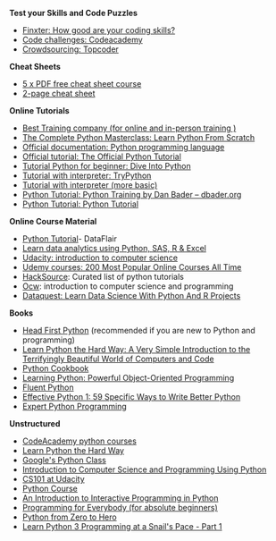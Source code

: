 
**Test your Skills and Code Puzzles**
* [Finxter: How good are your coding skills?](https://finxter.com)
* [Code challenges: Codeacademy](https://www.codecademy.com/)
* [Crowdsourcing: Topcoder](https://www.topcoder.com/)

**Cheat Sheets**
* [5 x PDF free cheat sheet course](http://eepurl.com/dyk-en)
* [2-page cheat sheet](https://perso.limsi.fr/pointal/_media/python:cours:mementopython3-english.pdf)

**Online Tutorials**
* [Best Training company (for online and in-person training )](http://learnbay.in)
* [The Complete Python Masterclass: Learn Python From Scratch](https://www.udemy.com/python-masterclass-course/?couponCode=PYNEWQ)
* [Official documentation: Python programming language](http://www.python.org/)
* [Official tutorial: The Official Python Tutorial](http://docs.python.org/tutorial/)
* [Tutorial Python for beginner: Dive Into Python](http://www.diveintopython.net/toc/index.html)
* [Tutorial with interpreter: TryPython](http://www.trypython.org/)
* [Tutorial with interpreter (more basic)](http://www.learnpython.org/)
* [Python Tutorial: Python Training by Dan Bader – dbader.org](https://dbader.org/)
* [Python Tutorial: Python Tutorial](http://www.python-tutorial.net/)

**Online Course Material**
* [Python Tutorial](https://data-flair.training/blogs/category/python/)- DataFlair
* [Learn data analytics using Python, SAS, R & Excel](http://www.digitalvidya.com/data-analytics-course/?utm_source=quora&utm_medium=referral&utm_campaign=kwiki)
* [Udacity: introduction to computer science](http://udacity.com)
* [Udemy courses: 200 Most Popular Online Courses All Time](https://bestleap.com/udemy-200-popular-online-courses-time/)
* [HackSource](https://hacksource.xyz/subjects/python/resources): Curated list of python tutorials
* [Ocw](http://ocw.mit.edu/): introduction to computer science and programming
* [Dataquest: Learn Data Science With Python And R Projects](http://Dataquest.io)

**Books**
* [Head First Python](https://www.amazon.in/Head-First-Python-Paul-Barry/dp/9352134826/ref=as_li_ss_tl?ie=UTF8&keywords=head+first+python&linkCode=ll1&linkId=7e5e1bb5ca6c1a40e68dab9839087a32&qid=1500367530&sr=8-1&tag=free251mobi-21) (recommended if you are new to Python and programming)
* [Learn Python the Hard Way: A Very Simple Introduction to the Terrifyingly Beautiful World of Computers and Code](https://www.amazon.in/Learn-Python-Hard-Way-Introduction/dp/0321884914/ref=as_li_ss_tl?ie=UTF8&keywords=learn+python+the+hard+way+book&linkCode=ll1&linkId=44551b5a7f0e6eb2d4b2d1fe706ff080&qid=1495432331&sr=8-1&tag=free251mobi-21)
* [Python Cookbook](https://www.amazon.in/Python-Cookbook-Brian-Jones/dp/9351101401/ref=as_li_ss_tl?ie=UTF8&keywords=python+cookbook&linkCode=ll1&linkId=023973fe3a283ada375b3b128b71854c&qid=1495432476&sr=8-1&tag=free251mobi-21)
* [Learning Python: Powerful Object-Oriented Programming](https://www.amazon.in/Learning-Python-Powerful-Object-Oriented-Programming/dp/9351102017/ref=as_li_ss_tl?ie=UTF8&keywords=python+cookbook&linkCode=ll1&linkId=c4e14175efb3c99129464a293dd7781c&qid=1495432476&sr=8-8&tag=free251mobi-21)
* [Fluent Python](https://www.amazon.in/Fluent-Python-Luciano-Ramalho/dp/1491946008/ref=as_li_ss_tl?ie=UTF8&keywords=fluent+python&linkCode=ll1&linkId=6fc80b1a699b967d91852f8093e5630d&qid=1495432611&sr=8-1&tag=free251mobi-21)
* [Effective Python 1: 59 Specific Ways to Write Better Python](https://www.amazon.in/Effective-Python-Specific-Write-Better/dp/9332552363/ref=as_li_ss_tl?_encoding=UTF8&linkCode=ll1&linkId=642bee5f991f622130bb29f822320c7f&psc=1&refRID=DEFKN9JVQJ2RZBGM51VP&tag=free251mobi-21)
* [Expert Python Programming](https://www.amazon.in/Expert-Python-Programming-Tarek-Ziade/dp/1785886851/ref=as_li_ss_tl?ie=UTF8&keywords=python+expert&linkCode=ll1&linkId=eb22a4017526581388c0825adf84afaa&qid=1495432765&sr=8-3&tag=free251mobi-21)


**Unstructured**
* [CodeAcademy python courses](http://www.codecademy.com/tracks/python)
* [Learn Python the Hard Way](http://learnpythonthehardway.org/)
* [Google's Python Class](https://developers.google.com/edu/python/)
* [Introduction to Computer Science and Programming Using Python](https://www.edx.org/course/mitx/mitx-6-00-1x-introduction-computer-1122)
* [CS101 at Udacity](https://www.udacity.com/course/cs101)
* [Python Course](http://www.python-course.eu/)
* [An Introduction to Interactive Programming in Python](https://www.coursera.org/course/interactivepython)
* [Programming for Everybody (for absolute beginners)](https://www.coursera.org/course/pythonlearn)
* [Python from Zero to Hero](https://www.udemy.com/complete-python-bootcamp/)
* [Learn Python 3 Programming at a Snail's Pace - Part 1](https://www.udemy.com/learn-python-3-programming-at-a-snails-pace-part-1/?couponCode=FACEBOOK-PY)
